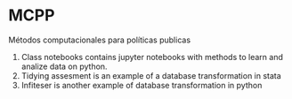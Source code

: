 # MCPP
Métodos computacionales para políticas publicas

1. Class notebooks contains jupyter notebooks with methods to learn and analize data on python. 
2. Tidying assesment is an example of a database transformation in stata
3. Infiteser is another example of database transformation in python
